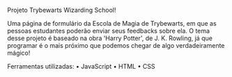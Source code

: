  Projeto Trybewarts Wizarding School! 

 Uma página de formulário da Escola de Magia de Trybewarts, em que as pessoas estudantes poderão enviar seus feedbacks sobre ela. O tema desse projeto é baseado na obra 'Harry Potter', de J. K. Rowling, já que programar é o mais próximo que podemos chegar de algo verdadeiramente mágico! 

 Ferramentas utilizadas: 
 • JavaScript
 • HTML
 • CSS